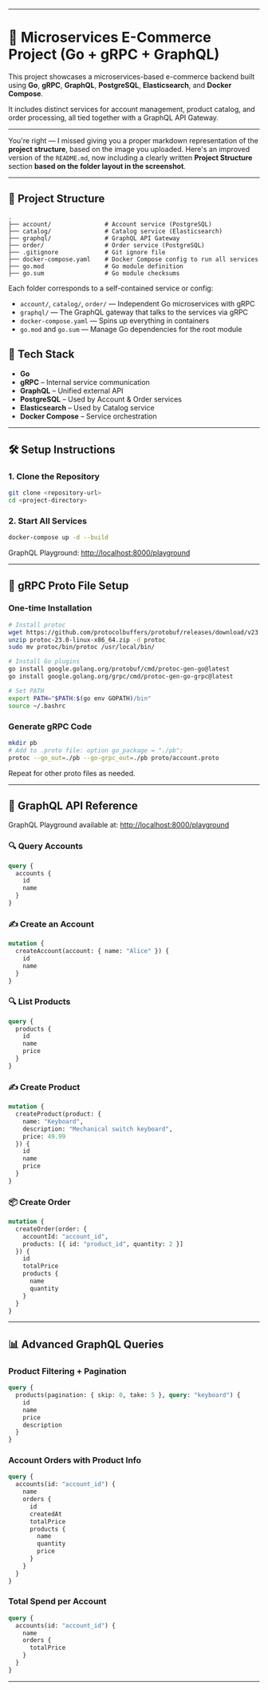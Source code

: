 
---

# 🧱 Microservices E-Commerce Project (Go + gRPC + GraphQL)

This project showcases a microservices-based e-commerce backend built using **Go**, **gRPC**, **GraphQL**, **PostgreSQL**, **Elasticsearch**, and **Docker Compose**.

It includes distinct services for account management, product catalog, and order processing, all tied together with a GraphQL API Gateway.

---

You're right — I missed giving you a proper markdown representation of the **project structure**, based on the image you uploaded. Here's an improved version of the `README.md`, now including a clearly written **Project Structure** section **based on the folder layout in the screenshot**.

---

## 📁 Project Structure

```
.
├── account/               # Account service (PostgreSQL)
├── catalog/               # Catalog service (Elasticsearch)
├── graphql/               # GraphQL API Gateway
├── order/                 # Order service (PostgreSQL)
├── .gitignore             # Git ignore file
├── docker-compose.yaml    # Docker Compose config to run all services
├── go.mod                 # Go module definition
├── go.sum                 # Go module checksums
```

Each folder corresponds to a self-contained service or config:

* `account/`, `catalog/`, `order/` — Independent Go microservices with gRPC
* `graphql/` — The GraphQL gateway that talks to the services via gRPC
* `docker-compose.yaml` — Spins up everything in containers
* `go.mod` and `go.sum` — Manage Go dependencies for the root module

## 💾 Tech Stack

* **Go**
* **gRPC** – Internal service communication
* **GraphQL** – Unified external API
* **PostgreSQL** – Used by Account & Order services
* **Elasticsearch** – Used by Catalog service
* **Docker Compose** – Service orchestration

---

## 🛠️ Setup Instructions

### 1. Clone the Repository

```bash
git clone <repository-url>
cd <project-directory>
```

### 2. Start All Services

```bash
docker-compose up -d --build
```

GraphQL Playground: [http://localhost:8000/playground](http://localhost:8000/playground)

---

## 🔧 gRPC Proto File Setup

### One-time Installation

```bash
# Install protoc
wget https://github.com/protocolbuffers/protobuf/releases/download/v23.0/protoc-23.0-linux-x86_64.zip
unzip protoc-23.0-linux-x86_64.zip -d protoc
sudo mv protoc/bin/protoc /usr/local/bin/

# Install Go plugins
go install google.golang.org/protobuf/cmd/protoc-gen-go@latest
go install google.golang.org/grpc/cmd/protoc-gen-go-grpc@latest

# Set PATH
export PATH="$PATH:$(go env GOPATH)/bin"
source ~/.bashrc
```

### Generate gRPC Code

```bash
mkdir pb
# Add to .proto file: option go_package = "./pb";
protoc --go_out=./pb --go-grpc_out=./pb proto/account.proto
```

Repeat for other proto files as needed.

---

## 📡 GraphQL API Reference

GraphQL Playground available at: [http://localhost:8000/playground](http://localhost:8000/playground)

### 🔍 Query Accounts

```graphql
query {
  accounts {
    id
    name
  }
}
```

### ✍️ Create an Account

```graphql
mutation {
  createAccount(account: { name: "Alice" }) {
    id
    name
  }
}
```

### 🔍 List Products

```graphql
query {
  products {
    id
    name
    price
  }
}
```

### ✍️ Create Product

```graphql
mutation {
  createProduct(product: {
    name: "Keyboard",
    description: "Mechanical switch keyboard",
    price: 49.99
  }) {
    id
    name
    price
  }
}
```

### 📦 Create Order

```graphql
mutation {
  createOrder(order: {
    accountId: "account_id",
    products: [{ id: "product_id", quantity: 2 }]
  }) {
    id
    totalPrice
    products {
      name
      quantity
    }
  }
}
```

---

## 📊 Advanced GraphQL Queries

### Product Filtering + Pagination

```graphql
query {
  products(pagination: { skip: 0, take: 5 }, query: "keyboard") {
    id
    name
    price
    description
  }
}
```

### Account Orders with Product Info

```graphql
query {
  accounts(id: "account_id") {
    name
    orders {
      id
      createdAt
      totalPrice
      products {
        name
        quantity
        price
      }
    }
  }
}
```

### Total Spend per Account

```graphql
query {
  accounts(id: "account_id") {
    name
    orders {
      totalPrice
    }
  }
}
```

---
